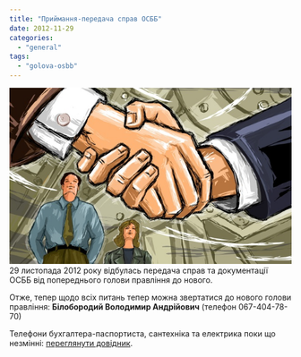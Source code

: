 ```yaml
---
title: "Приймання-передача справ ОСББ"
date: 2012-11-29
categories: 
  - "general"
tags: 
  - "golova-osbb"
---
```


![](/wp-content/uploads/2012/11/Drawn_wallpapers_The_handshake_011080_.jpg)29 листопада 2012 року відбулась передача справ та документації ОСББ від попереднього голови правління до нового.

Отже, тепер щодо всіх питань тепер можна звертатися до нового голови правління: **Білобородий Володимир Андрійович** (телефон 067-404-78-70)

Телефони бухгалтера-паспортиста, сантехніка та електрика поки що незмінні: [переглянути довідник](http://shevchenko4a.brovary.org/dictionary/).
